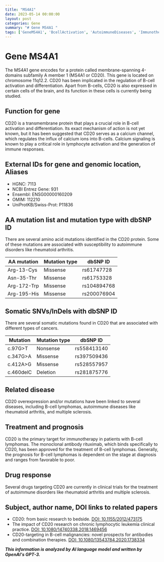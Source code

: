 ```yaml
---
title: "MS4A1"
date: 2023-05-14 00:00:00
layout: post
categories: Gene
summary: "# Gene MS4A1 "
tags: ['GeneMS4A1', 'BcellActivation', 'AutoimmuneDiseases', 'Immunotherapy', 'CD20Targeting', 'SomaticMutations', 'MonoclonalAntibody', 'CalciumSignaling']
---
```


# Gene MS4A1 

The MS4A1 gene encodes for a protein called membrane-spanning 4-domains subfamily A member 1 (MS4A1 or CD20). This gene is located on chromosome 11q12.2. CD20 has been implicated in the regulation of B-cell activation and differentiation. Apart from B-cells, CD20 is also expressed in certain cells of the brain, and its function in these cells is currently being studied.

## Function for gene 
CD20 is a transmembrane protein that plays a crucial role in B-cell activation and differentiation. Its exact mechanism of action is not yet known, but it has been suggested that CD20 serves as a calcium channel, which regulates the influx of calcium ions into B-cells. Calcium signaling is known to play a critical role in lymphocyte activation and the generation of immune responses.

## External IDs for gene and genomic location, Aliases 
- HGNC: 7113
- NCBI Entrez Gene: 931
- Ensembl: ENSG00000160209
- OMIM: 112210
- UniProtKB/Swiss-Prot: P11836

## AA mutation list and mutation type with dbSNP ID
There are several amino acid mutations identified in the CD20 protein. Some of these mutations are associated with susceptibility to autoimmune disorders like rheumatoid arthritis. 

|AA mutation|Mutation type|dbSNP ID|
|---|---|---|
|Arg-13-Cys| Missense|rs61747728 |
|Asn-35-Thr| Missense|rs61753328|
|Arg-172-Trp| Missense|rs104894768|
|Arg-195-His| Missense|rs200076904|

## Somatic SNVs/InDels with dbSNP ID
There are several somatic mutations found in CD20 that are associated with different types of cancers. 

|Mutation | Mutation type | dbSNP ID |
|---|---|---|
|c.97G>T | Nonsense | rs558413140 |
|c.347G>A | Missense | rs397509436 |
|c.412A>G | Missense | rs528557957 |
|c.460delC | Deletion | rs281875776 |

## Related disease 
CD20 overexpression and/or mutations have been linked to several diseases, including B-cell lymphomas, autoimmune diseases like rheumatoid arthritis, and multiple sclerosis. 

## Treatment and prognosis 
CD20 is the primary target for immunotherapy in patients with B-cell lymphomas. The monoclonal antibody rituximab, which binds specifically to CD20, has been approved for the treatment of B-cell lymphomas. Generally, the prognosis for B-cell lymphomas is dependent on the stage at diagnosis and ranges from favorable to poor.

## Drug response 
Several drugs targeting CD20 are currently in clinical trials for the treatment of autoimmune disorders like rheumatoid arthritis and multiple sclerosis.

## Subject, author name, DOI links to related papers 
- CD20: from basic research to bedside. [DOI: 10.1155/2012/473175]([Click](https://dx.doi.org/10.1155/2012/473175))
- The impact of CD20 research on chronic lymphocytic leukemia clinical practice. [DOI: 10.1080/14740338.2018.1469456]([Click](https://dx.doi.org/10.1080/14740338.2018.1469456))
- CD20-targeting in B-cell malignancies: novel prospects for antibodies and combination therapies. [DOI: 10.1080/13543784.2020.1738334]([Click](https://dx.doi.org/10.1080/13543784.2020.1738334))

**_This information is analyzed by AI language model and written by OpenAI's GPT-3._**